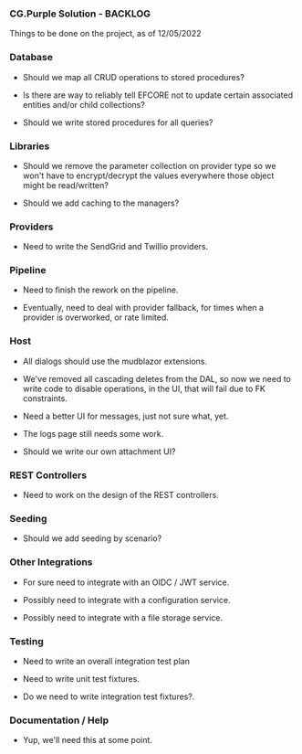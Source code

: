 
### CG.Purple Solution - BACKLOG

Things to be done on the project, as of 12/05/2022

### Database

* Should we map all CRUD operations to stored procedures?

* Is there are way to reliably tell EFCORE not to update certain associated entities and/or child collections?

* Should we write stored procedures for all queries?

### Libraries

* Should we remove the parameter collection on provider type so we won't have to encrypt/decrypt the values everywhere those object might be read/written?

* Should we add caching to the managers?

### Providers

* Need to write the SendGrid and Twillio providers.

### Pipeline

* Need to finish the rework on the pipeline.

* Eventually, need to deal with provider fallback, for times when a provider is overworked, or rate limited.

### Host

* All dialogs should use the mudblazor extensions.

* We've removed all cascading deletes from the DAL, so now we need to write code 
  to disable operations, in the UI, that will fail due to FK constraints.

* Need a better UI for messages, just not sure what, yet.

* The logs page still needs some work.

* Should we write our own attachment UI?

### REST Controllers

* Need to work on the design of the REST controllers.

### Seeding

* Should we add seeding by scenario?

### Other Integrations

* For sure need to integrate with an OIDC / JWT service.

* Possibly need to integrate with a configuration service.

* Possibly need to integrate with a file storage service.

### Testing

* Need to write an overall integration test plan

* Need to write unit test fixtures.

* Do we need to write integration test fixtures?.

### Documentation / Help

* Yup, we'll need this at some point.


